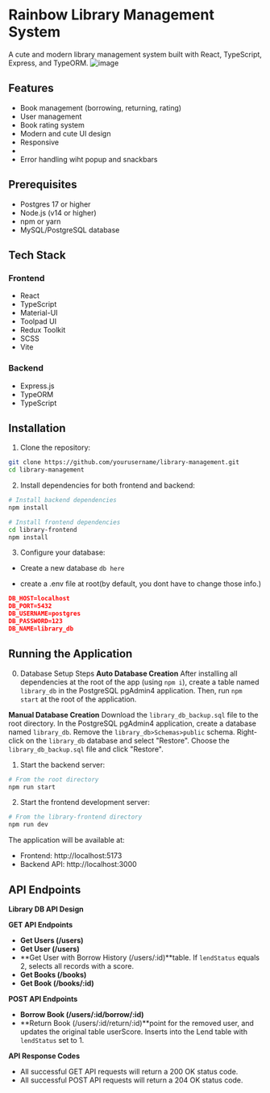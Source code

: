 # Rainbow Library Management System

A cute and modern library management system built with React, TypeScript, Express, and TypeORM.
![image](https://github.com/user-attachments/assets/83d92e4c-4045-404d-a10e-45af3e66b2c0)


## Features

- Book management (borrowing, returning, rating)
- User management
- Book rating system
- Modern and cute UI design
- Responsive
- 
- Error handling wiht popup and snackbars

## Prerequisites
- Postgres 17 or higher
- Node.js (v14 or higher)
- npm or yarn
- MySQL/PostgreSQL database

## Tech Stack

### Frontend

- React
- TypeScript
- Material-UI
- Toolpad UI
- Redux Toolkit
- SCSS
- Vite

### Backend

- Express.js
- TypeORM
- TypeScript

## Installation

1. Clone the repository:

```bash
git clone https://github.com/yourusername/library-management.git
cd library-management
```

2. Install dependencies for both frontend and backend:

```bash
# Install backend dependencies
npm install

# Install frontend dependencies
cd library-frontend
npm install
```

3. Configure your database:

- Create a new database
  `db here`

- create a .env file at root(by default, you dont have to change those info.)

```json
DB_HOST=localhost
DB_PORT=5432
DB_USERNAME=postgres
DB_PASSWORD=123
DB_NAME=library_db

```
 

## Running the Application

0. Database Setup Steps
**Auto Database Creation**
After installing all dependencies at the root of the app (using `npm i`), create a table named `library_db` in the PostgreSQL pgAdmin4 application. Then, run `npm start` at the root of the application.

**Manual Database Creation**
Download the `library_db_backup.sql` file to the root directory. In the PostgreSQL pgAdmin4 application, create a database named `library_db`. Remove the `library_db>Schemas>public` schema. Right-click on the `library_db` database and select "Restore". Choose the `library_db_backup.sql` file and click "Restore".

1. Start the backend server:

```bash
# From the root directory
npm run start
```

2. Start the frontend development server:

```bash
# From the library-frontend directory
npm run dev
```

The application will be available at:

- Frontend: http://localhost:5173
- Backend API: http://localhost:3000

## API Endpoints
**Library DB API Design**

**GET API Endpoints**

* **Get Users (/users)**
* **Get User (/users)**
* **Get User with Borrow History (/users/:id)**table. If `lendStatus` equals 2, selects all records with a score.
* **Get Books (/books)**
* **Get Book (/books/:id)**

**POST API Endpoints**

* **Borrow Book (/users/:id/borrow/:id)**
* **Return Book (/users/:id/return/:id)**point for the removed user, and updates the original table userScore. Inserts into the Lend table with `lendStatus` set to 1.

**API Response Codes**

* All successful GET API requests will return a 200 OK status code.
* All successful POST API requests will return a 204 OK status code.

 

